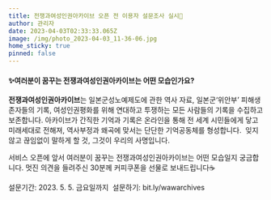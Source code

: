 ```yaml
---
title: 전쟁과여성인권아카이브 오픈 전 이용자 설문조사 실시👀
author: 관리자
date: 2023-04-03T02:33:33.065Z
image: /img/photo_2023-04-03_11-36-06.jpg
home_sticky: true
pinned: false
---
```

#### ✨**여러분이 꿈꾸는 전쟁과여성인권아카이브는 어떤 모습인가요?**

**전쟁과여성인권아카이브**는 일본군성노예제도에 관한 역사 자료, 일본군‘위안부’ 피해생존자들의 기록, 여성인권평화를 위해 연대하고 투쟁하는 모든 사람들의 기록을 수집하고 보존합니다. 
아카이브가 간직한 기억과 기록은 온라인을 통해 전 세계 시민들에게 닿고 미래세대로 전해져, 역사부정과 왜곡에 맞서는 단단한 기억공동체를 형성합니다. 
잊지 않고 끊임없이 말하게 할 것, 그것이 우리의 사명입니다. 



서비스 오픈에 앞서 여러분이 꿈꾸는 전쟁과여성인권아카이브는 어떤 모습일지 궁금합니다.
멋진 의견을 들려주신 30분께 커피쿠폰을 선물로 보내드립니다☕     

설문기간: 2023. 5. 5. 금요일까지 
설문하기: bit.ly/wawarchives